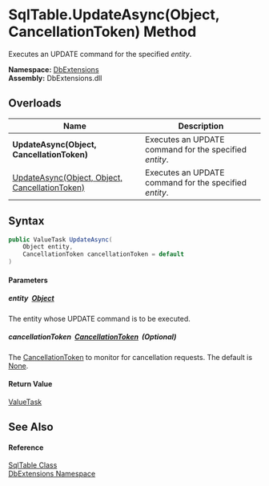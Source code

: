SqlTable.UpdateAsync(Object, CancellationToken) Method
======================================================
Executes an UPDATE command for the specified *entity*.
  
**Namespace:** [DbExtensions][1]  
**Assembly:** DbExtensions.dll

Overloads
---------

| Name                                                | Description                                            |
| --------------------------------------------------- | ------------------------------------------------------ |
| **UpdateAsync(Object, CancellationToken)**          | Executes an UPDATE command for the specified *entity*. |
| [UpdateAsync(Object, Object, CancellationToken)][2] | Executes an UPDATE command for the specified *entity*. |


Syntax
------

```csharp
public ValueTask UpdateAsync(
	Object entity,
	CancellationToken cancellationToken = default
)
```

#### Parameters

##### *entity*  [Object][3]
The entity whose UPDATE command is to be executed.

##### *cancellationToken*  [CancellationToken][4]  (Optional)
The [CancellationToken][4] to monitor for cancellation requests. The default is [None][5].

#### Return Value
[ValueTask][6]

See Also
--------

#### Reference
[SqlTable Class][7]  
[DbExtensions Namespace][1]  

[1]: ../README.md
[2]: UpdateAsync.md
[3]: https://learn.microsoft.com/dotnet/api/system.object
[4]: https://learn.microsoft.com/dotnet/api/system.threading.cancellationtoken
[5]: https://learn.microsoft.com/dotnet/api/system.threading.cancellationtoken.none
[6]: https://learn.microsoft.com/dotnet/api/system.threading.tasks.valuetask
[7]: README.md